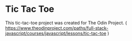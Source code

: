 # Tic Tac Toe
This tic-tac-toe project was created for The Odin Project. ( https://www.theodinproject.com/paths/full-stack-javascript/courses/javascript/lessons/tic-tac-toe )
